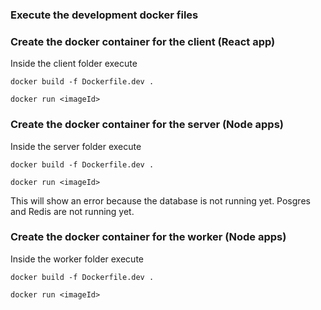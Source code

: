 ### Execute the development docker files
### Create the docker container for the client (React app)

Inside the client folder execute

```
docker build -f Dockerfile.dev .
```
```
docker run <imageId>
```

### Create the docker container for the server (Node apps)

Inside the server folder execute

```
docker build -f Dockerfile.dev .
```
```
docker run <imageId>
```

This will show an error because the database is not running yet.
Posgres and Redis are not running yet.

### Create the docker container for the worker (Node apps)

Inside the worker folder execute

```
docker build -f Dockerfile.dev .
```
```
docker run <imageId>
```